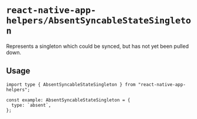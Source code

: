 # `react-native-app-helpers/AbsentSyncableStateSingleton`

Represents a singleton which could be synced, but has not yet been pulled down.

## Usage

```tsx
import type { AbsentSyncableStateSingleton } from "react-native-app-helpers";

const example: AbsentSyncableStateSingleton = {
  type: `absent`,
};
```
